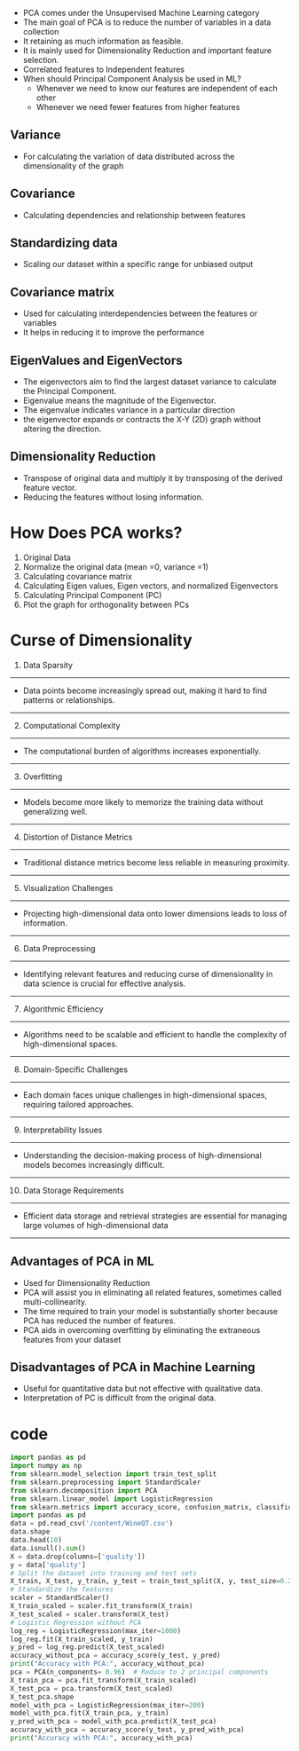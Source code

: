  - PCA comes under the Unsupervised Machine Learning category
- The main goal of PCA is to reduce the number of variables in a data collection
- It retaining as much information as feasible.
- It is mainly used for Dimensionality Reduction and important feature selection.
- Correlated features to Independent features
- When should Principal Component Analysis be used in ML?
    - Whenever we need to know our features are independent of each other
    - Whenever we need fewer features from higher features

Variance
---
- For calculating the variation of data distributed across the dimensionality of the graph

Covariance
---
- Calculating dependencies and relationship between features

Standardizing data
---
- Scaling our dataset within a specific range for unbiased output

Covariance matrix
----
- Used for calculating interdependencies between the features or variables
- It helps in reducing it to improve the performance

EigenValues and EigenVectors
---
- The eigenvectors aim to find the largest dataset variance to calculate the Principal Component.
- Eigenvalue means the magnitude of the Eigenvector.
- The eigenvalue indicates variance in a particular direction
- the eigenvector expands or contracts the X-Y (2D) graph without altering the direction.

Dimensionality Reduction
---
- Transpose of original data and multiply it by transposing of the derived feature vector.
- Reducing the features without losing information.


# How Does PCA works?
1. Original Data
2. Normalize the original data (mean =0, variance =1)
3. Calculating covariance matrix
4. Calculating Eigen values, Eigen vectors, and normalized Eigenvectors
5. Calculating Principal Component (PC)
6. Plot the graph for orthogonality between PCs

# Curse of Dimensionality

1. Data Sparsity
----
- Data points become increasingly spread out, making it hard to find patterns or relationships.
----
2. Computational Complexity
----
- The computational burden of algorithms increases exponentially.
----
3. Overfitting
----
- Models become more likely to memorize the training data without generalizing well.
----
4. Distortion of Distance Metrics
----
- Traditional distance metrics become less reliable in measuring proximity.
----
5. Visualization Challenges
----
- Projecting high-dimensional data onto lower dimensions leads to loss of information.
----
6. Data Preprocessing
----
- Identifying relevant features and reducing curse of dimensionality in data science is crucial for effective analysis.
----
7. Algorithmic Efficiency
----
- Algorithms need to be scalable and efficient to handle the complexity of high-dimensional spaces.
----
8. Domain-Specific Challenges
----
- Each domain faces unique challenges in high-dimensional spaces, requiring tailored approaches.
----
9. Interpretability Issues
----
- Understanding the decision-making process of high-dimensional models becomes increasingly difficult.
----
10. Data Storage Requirements
----
- Efficient data storage and retrieval strategies are essential for managing large volumes of high-dimensional data
----


## Advantages of PCA in ML
- Used for Dimensionality Reduction
- PCA will assist you in eliminating all related features, sometimes called multi-collinearity.
- The time required to train your model is substantially shorter because PCA has reduced the number of features.
- PCA aids in overcoming overfitting by eliminating the extraneous features from your dataset
## Disadvantages of PCA in Machine Learning
- Useful for quantitative data but not effective with qualitative data.
- Interpretation of PC is difficult from the original data.

# code
```python
import pandas as pd
import numpy as np
from sklearn.model_selection import train_test_split
from sklearn.preprocessing import StandardScaler
from sklearn.decomposition import PCA
from sklearn.linear_model import LogisticRegression
from sklearn.metrics import accuracy_score, confusion_matrix, classification_report
import pandas as pd
data = pd.read_csv('/content/WineQT.csv')
data.shape
data.head(10)
data.isnull().sum()
X = data.drop(columns=['quality'])
y = data['quality']
# Split the dataset into training and test sets
X_train, X_test, y_train, y_test = train_test_split(X, y, test_size=0.2, random_state=42)
# Standardize the features
scaler = StandardScaler()
X_train_scaled = scaler.fit_transform(X_train)
X_test_scaled = scaler.transform(X_test)
# Logistic Regression without PCA
log_reg = LogisticRegression(max_iter=1000)
log_reg.fit(X_train_scaled, y_train)
y_pred = log_reg.predict(X_test_scaled)
accuracy_without_pca = accuracy_score(y_test, y_pred)
print("Accuracy with PCA:", accuracy_without_pca)
pca = PCA(n_components= 0.96)  # Reduce to 2 principal components
X_train_pca = pca.fit_transform(X_train_scaled)
X_test_pca = pca.transform(X_test_scaled)
X_test_pca.shape
model_with_pca = LogisticRegression(max_iter=200)
model_with_pca.fit(X_train_pca, y_train)
y_pred_with_pca = model_with_pca.predict(X_test_pca)
accuracy_with_pca = accuracy_score(y_test, y_pred_with_pca)
print("Accuracy with PCA:", accuracy_with_pca)
```
